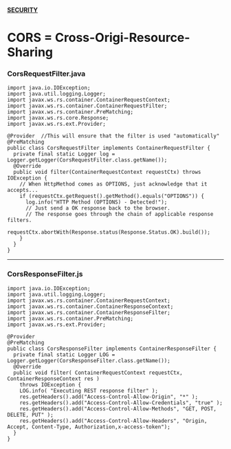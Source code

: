[**SECURITY**](security.md)


# CORS = Cross-Origi-Resource-Sharing

### CorsRequestFilter.java


    import java.io.IOException;
    import java.util.logging.Logger;
    import javax.ws.rs.container.ContainerRequestContext;
    import javax.ws.rs.container.ContainerRequestFilter;
    import javax.ws.rs.container.PreMatching;
    import javax.ws.rs.core.Response;
    import javax.ws.rs.ext.Provider;

    @Provider  //This will ensure that the filter is used "automatically"
    @PreMatching
    public class CorsRequestFilter implements ContainerRequestFilter {
      private final static Logger log = Logger.getLogger(CorsRequestFilter.class.getName());
      @Override
      public void filter(ContainerRequestContext requestCtx) throws IOException {
        // When HttpMethod comes as OPTIONS, just acknowledge that it accepts...
        if (requestCtx.getRequest().getMethod().equals("OPTIONS")) {
          log.info("HTTP Method (OPTIONS) - Detected!");
          // Just send a OK response back to the browser.
          // The response goes through the chain of applicable response filters.
          requestCtx.abortWith(Response.status(Response.Status.OK).build());
        }
      }
    } 
    
____

### CorsResponseFilter.js


    import java.io.IOException;
    import java.util.logging.Logger;
    import javax.ws.rs.container.ContainerRequestContext;
    import javax.ws.rs.container.ContainerResponseContext;
    import javax.ws.rs.container.ContainerResponseFilter;
    import javax.ws.rs.container.PreMatching;
    import javax.ws.rs.ext.Provider;

    @Provider
    @PreMatching
    public class CorsResponseFilter implements ContainerResponseFilter {
      private final static Logger LOG = Logger.getLogger(CorsResponseFilter.class.getName());
      @Override
      public void filter( ContainerRequestContext requestCtx, ContainerResponseContext res )
        throws IOException {
        LOG.info( "Executing REST response filter" );
        res.getHeaders().add("Access-Control-Allow-Origin", "*" );
        res.getHeaders().add("Access-Control-Allow-Credentials", "true" );
        res.getHeaders().add("Access-Control-Allow-Methods", "GET, POST, DELETE, PUT" );
        res.getHeaders().add("Access-Control-Allow-Headers", "Origin, Accept, Content-Type, Authorization,x-access-token");
      }
    }


